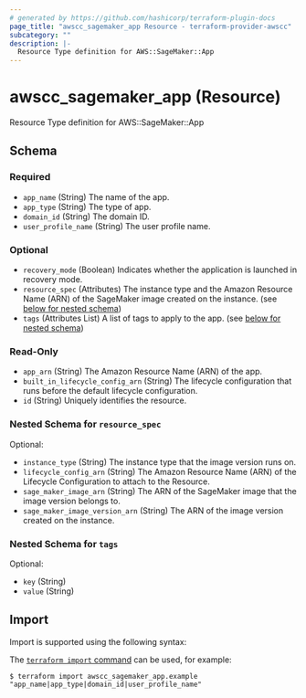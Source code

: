 ```yaml
---
# generated by https://github.com/hashicorp/terraform-plugin-docs
page_title: "awscc_sagemaker_app Resource - terraform-provider-awscc"
subcategory: ""
description: |-
  Resource Type definition for AWS::SageMaker::App
---
```


# awscc_sagemaker_app (Resource)

Resource Type definition for AWS::SageMaker::App



<!-- schema generated by tfplugindocs -->
## Schema

### Required

- `app_name` (String) The name of the app.
- `app_type` (String) The type of app.
- `domain_id` (String) The domain ID.
- `user_profile_name` (String) The user profile name.

### Optional

- `recovery_mode` (Boolean) Indicates whether the application is launched in recovery mode.
- `resource_spec` (Attributes) The instance type and the Amazon Resource Name (ARN) of the SageMaker image created on the instance. (see [below for nested schema](#nestedatt--resource_spec))
- `tags` (Attributes List) A list of tags to apply to the app. (see [below for nested schema](#nestedatt--tags))

### Read-Only

- `app_arn` (String) The Amazon Resource Name (ARN) of the app.
- `built_in_lifecycle_config_arn` (String) The lifecycle configuration that runs before the default lifecycle configuration.
- `id` (String) Uniquely identifies the resource.

<a id="nestedatt--resource_spec"></a>
### Nested Schema for `resource_spec`

Optional:

- `instance_type` (String) The instance type that the image version runs on.
- `lifecycle_config_arn` (String) The Amazon Resource Name (ARN) of the Lifecycle Configuration to attach to the Resource.
- `sage_maker_image_arn` (String) The ARN of the SageMaker image that the image version belongs to.
- `sage_maker_image_version_arn` (String) The ARN of the image version created on the instance.


<a id="nestedatt--tags"></a>
### Nested Schema for `tags`

Optional:

- `key` (String)
- `value` (String)

## Import

Import is supported using the following syntax:

The [`terraform import` command](https://developer.hashicorp.com/terraform/cli/commands/import) can be used, for example:

```shell
$ terraform import awscc_sagemaker_app.example "app_name|app_type|domain_id|user_profile_name"
```
